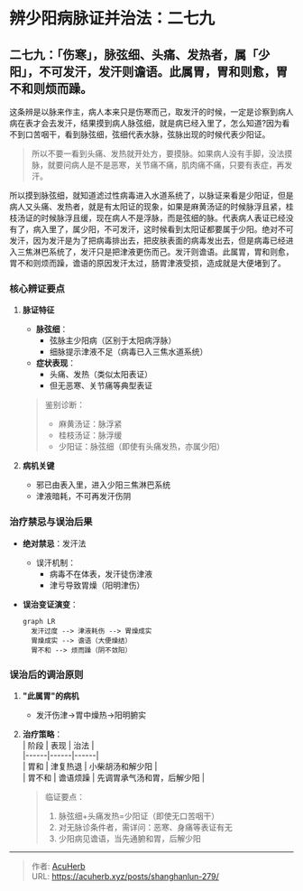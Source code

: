 # 辨少阳病脉证并治法：二七九


## 二七九：「伤寒」，脉弦细、头痛、发热者，属「少阳」，不可发汗，发汗则谵语。此属胃，胃和则愈，胃不和则烦而躁。

<!--more-->

这条辨是以脉来作主，病人本来只是伤寒而己，取发汗的时候，一定是诊察到病人病在表才会去发汗，结果摸到病人脉弦细，就是病已经入里了，怎么知道?因为看不到口苦咽干，看到脉弦细，弦细代表水脉，弦脉出现的时候代表少阳证。

> 所以不要一看到头痛、发热就开处方，要摸脉。如果病人没有手脚，没法摸脉，就要问病人是不是恶寒，关节痛不痛，肌肉痛不痛，只要有表症，再发汗。

所以摸到脉弦细，就知道滤过性病毒进入水道系统了，以脉证来看是少阳证，但是病人又头痛、发热者，就是有太阳证的现象，如果是麻黄汤证的时候脉浮且紧，桂枝汤证的时候脉浮且缓，现在病人不是浮脉，而是弦细的脉。代表病人表证已经没有了，病入里了，属少阳，不可发汗，这时候看到太阳证都要属于少阳。绝对不可发汗，因为发汗是为了把病毒排出去，把皮肤表面的病毒发出去，但是病毒已经进入三焦淋巴系统了，发汗只是把津液更伤而己。发汗则谵语。此属胃，胃和则愈，胃不和则烦而躁，谵语的原因发汗太过，肠胃津液受损，造成就是大便堵到了。

### 核心辨证要点  
1. **脉证特征**  
   - **脉弦细**：  
     - 弦脉主少阳病（区别于太阳病浮脉）  
     - 细脉提示津液不足（病毒已入三焦水道系统）  
   - **症状表现**：  
     - 头痛、发热（类似太阳表证）  
     - 但无恶寒、关节痛等典型表证  

   > 鉴别诊断：  
   > - 麻黄汤证：脉浮紧  
   > - 桂枝汤证：脉浮缓  
   > - 少阳证：脉弦细（即使有头痛发热，亦属少阳）  

2. **病机关键**  
   - 邪已由表入里，进入少阳三焦淋巴系统  
   - 津液暗耗，不可再发汗伤阴  

### 治疗禁忌与误治后果  
- **绝对禁忌**：发汗法  
  - 误汗机制：  
    - 病毒不在体表，发汗徒伤津液  
    - 津亏导致胃燥（阳明津伤）  

- **误治变证演变**：  
  ```mermaid  
  graph LR  
    发汗过度 --> 津液耗伤 --> 胃燥成实  
    胃燥成实 --> 谵语（大便燥结）  
    胃不和 --> 烦而躁（阴不敛阳）  
  ```  

### 误治后的调治原则  
1. **"此属胃"的病机**  
   - 发汗伤津→胃中燥热→阳明腑实  

2. **治疗策略**：  
   | 阶段 | 表现 | 治法 |  
   |------|------|------|  
   | 胃和 | 津复热退 | 小柴胡汤和解少阳 |  
   | 胃不和 | 谵语烦躁 | 先调胃承气汤和胃，后解少阳 |  

   > 临证要点：  
   > 1. 脉弦细+头痛发热=少阳证（即使无口苦咽干）  
   > 2. 对无脉诊条件者，需详问：恶寒、身痛等表证有无  
   > 3. 少阳病见谵语，当先通腑和胃，后解少阳

---

> 作者: [AcuHerb](https://acuherb.xyz)  
> URL: https://acuherb.xyz/posts/shanghanlun-279/  

